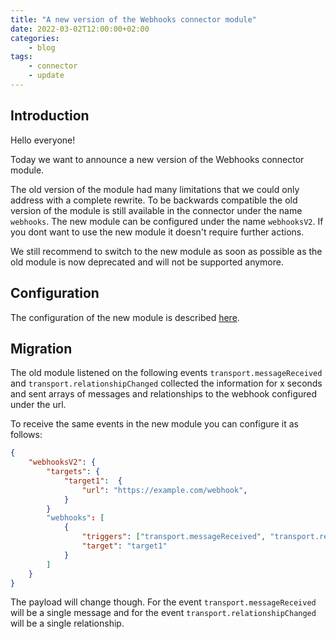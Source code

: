 ```yaml
---
title: "A new version of the Webhooks connector module"
date: 2022-03-02T12:00:00+02:00
categories:
    - blog
tags:
    - connector
    - update
---
```


## Introduction

Hello everyone!

Today we want to announce a new version of the Webhooks connector module.

The old version of the module had many limitations that we could only address with a complete rewrite. To be backwards compatible the old version of the module is still available in the connector under the name `webhooks`.
The new module can be configured under the name `webhooksV2`.
If you dont want to use the new module it doesn't require further actions.

We still recommend to switch to the new module as soon as possible as the old module is now deprecated and will not be supported anymore.

## Configuration

The configuration of the new module is described [here](/integrate/connector-configuration#webhooksv2).

## Migration

The old module listened on the following events `transport.messageReceived` and `transport.relationshipChanged` collected the information for x seconds and sent arrays of messages and relationships to the webhook configured under the url.

To receive the same events in the new module you can configure it as follows:

```json
{
    "webhooksV2": {
        "targets": {
            "target1":  {
                "url": "https://example.com/webhook",
            }
        }
        "webhooks": [
            {
                "triggers": ["transport.messageReceived", "transport.relationshipChanged"],
                "target": "target1"
            }
        ]
    }
}
```

The payload will change though. For the event `transport.messageReceived` will be a single message and for the event `transport.relationshipChanged` will be a single relationship.
